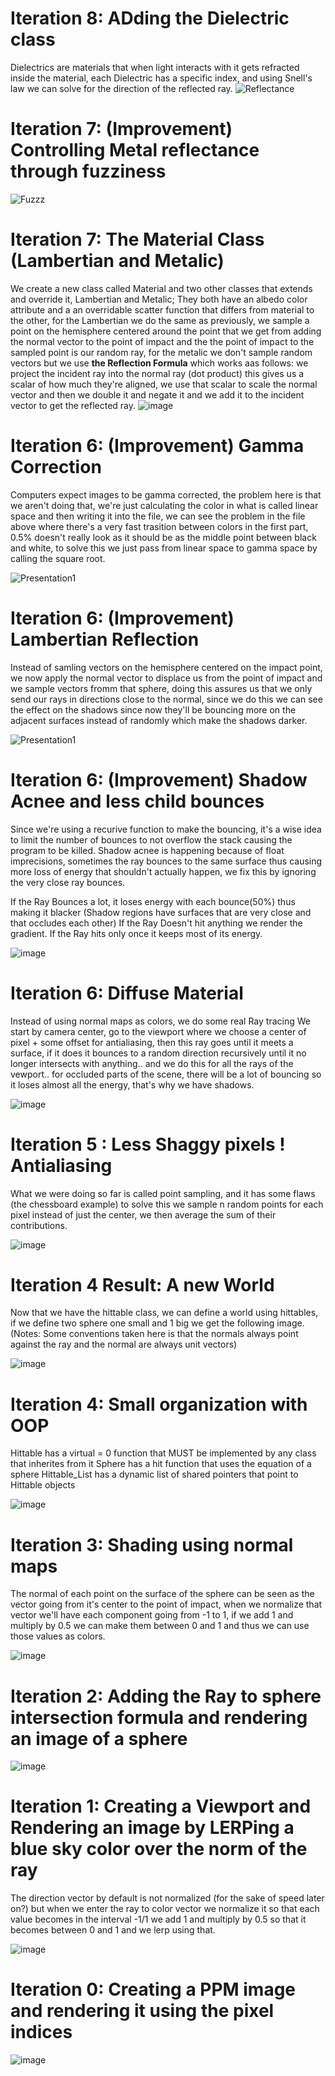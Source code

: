 # Iteration 8: ADding the Dielectric class
Dielectrics are materials that when light interacts with it gets refracted inside the material, each Dielectric has a specific index, and using Snell's law we can solve for the direction of the reflected ray.
![Reflectance](https://github.com/user-attachments/assets/3e640ebc-0fc6-4f24-8efe-55d731ee5890)


# Iteration 7: (Improvement) Controlling Metal reflectance through fuzziness
![Fuzzz](https://github.com/user-attachments/assets/2cba8cee-81bd-495a-941e-0725897e085a)



# Iteration 7: The Material Class (Lambertian and Metalic)
We create a new class called Material and two other classes that extends and override it, Lambertian and Metalic; They both have an albedo color attribute and a an overridable scatter function that differs from material to the other, for the Lambertian we do the same as previously, we sample a point on the hemisphere centered around the point that we get from adding the normal vector to the point of impact and the the point of impact to the sampled point is our random ray, for the metalic we don't sample random vectors but we use **the Reflection Formula** which works aas follows: we project the incident ray into the normal ray (dot product) this gives us a scalar of how much they're aligned, we use that scalar to scale the normal vector and then we double it and negate it and we add it to the incident vector to get the reflected ray.
![image](https://github.com/user-attachments/assets/7c67abda-8af7-4186-8cd4-a83e5c4ce686)


# Iteration 6: (Improvement) Gamma Correction
Computers expect images to be  gamma corrected, the problem here is that we aren't doing that, we're just calculating the color in what is called linear space and then  writing it into the file, we can see the problem in the file above where there's a very fast trasition between colors in the first part, 0.5% doesn't really look as it should be as the middle point between black and white, to solve this we just pass from linear space to gamma space by calling the square root.
 
![Presentation1](https://github.com/user-attachments/assets/b29634a5-e2ab-441d-9ffb-d14e7cf5ee6f)



# Iteration 6: (Improvement) Lambertian Reflection 
Instead of samling vectors on the hemisphere centered on the impact point, we now apply the normal vector to displace us from the point of impact and we sample vectors fromm that sphere, doing this assures us that we only send our rays in directions close to the normal, since we do this we can see the effect on the shadows since now they'll be bouncing more on the adjacent surfaces instead of randomly which make the shadows darker.

![Presentation1](https://github.com/user-attachments/assets/ecada6f6-65ee-48b5-9b7a-29d9e09a86d6)



# Iteration 6: (Improvement) Shadow Acnee and less child bounces
Since we're using a recurive function to make the bouncing, it's a wise idea to limit the number of bounces to not overflow the stack causing the program to be killed.
Shadow acnee is happening because of float imprecisions, sometimes the ray bounces to the same surface thus causing more loss of energy that shouldn't actually happen, we fix this by ignoring the very close ray bounces.

If the Ray Bounces a lot, it loses energy with each bounce(50%) thus making it blacker (Shadow regions have surfaces that are very close and that occludes each other)
If the Ray Doesn't hit anything we render the gradient.
If the Ray hits only once it keeps most of its energy.

![image](https://github.com/user-attachments/assets/e67d6b0c-d1d1-4d71-ab29-9c092b5515c5)
# Iteration 6: Diffuse Material
Instead of using normal maps as colors, we do some real Ray tracing
We start by camera center, go to the viewport where we choose a center of pixel + some offset for antialiasing, then this ray goes until it meets a surface, if it does it bounces to a random direction recursively until it no longer intersects with anything.. and we do this for all the rays of the vewport.. 
for occluded parts of the scene, there will be a lot of bouncing so it loses almost all the energy, that's why we have shadows.

![image](https://github.com/user-attachments/assets/5c268157-4d05-4637-b4d4-fbb006f3140a)



# Iteration 5 : Less Shaggy pixels ! Antialiasing
What we were doing so far is called point sampling, and it has some flaws (the chessboard example) to solve this we sample n random points for each pixel instead of just the center, we then average the sum of their contributions.

![image](https://github.com/user-attachments/assets/f931aa78-3f92-4ff6-86cf-f9c4768178a7)


# Iteration 4 Result: A new World
Now that we have the hittable class, we can define a world using hittables, if we define two sphere one small and 1 big we get the following image.
(Notes: Some conventions taken here is that the normals always point against the ray and the normal are always unit vectors)

![image](https://github.com/user-attachments/assets/531757ab-53e1-4491-85d0-b57349f22fa9)


# Iteration 4: Small organization with OOP
Hittable has a virtual = 0 function that MUST be implemented by any class that inherites from it
Sphere has a hit function that uses the equation of a sphere
Hittable_List has a dynamic list of shared pointers that point to Hittable objects

![image](https://github.com/user-attachments/assets/0ecfcb0e-76ac-4af6-86b0-47ebc8da8343)



# Iteration 3: Shading using normal maps
The normal of each point on the surface of the sphere can be seen as the vector going from it's center to the point of impact, when we normalize that vector we'll have each component going from -1 to 1, if we add 1 and multiply by 0.5 we can make them between 0 and 1 and thus we can use those values as colors.

![image](https://github.com/user-attachments/assets/abc4f6fe-c83b-4ef7-aac7-894f20940bdc)
# Iteration 2: Adding the Ray to sphere intersection formula and rendering an image of a sphere

![image](https://github.com/user-attachments/assets/2f57aa34-599b-4aca-bfb1-02578349d4e7)
# Iteration 1: Creating a Viewport and Rendering an image by LERPing a blue sky color over the norm of the ray
The direction vector by default is not normalized (for the sake of speed later on?) but when we enter the ray to color vector we normalize it so that each value becomes in the interval -1/1 we add 1 and multiply by 0.5 so that it becomes between 0 and 1 and we lerp using that.

![image](https://github.com/user-attachments/assets/821746f0-c317-47dc-99fb-4a2df1d068d3)
# Iteration 0: Creating a PPM image and rendering it using the pixel indices
![image](https://github.com/user-attachments/assets/86748ea9-0071-4eeb-bb2e-72c4f209500a)
